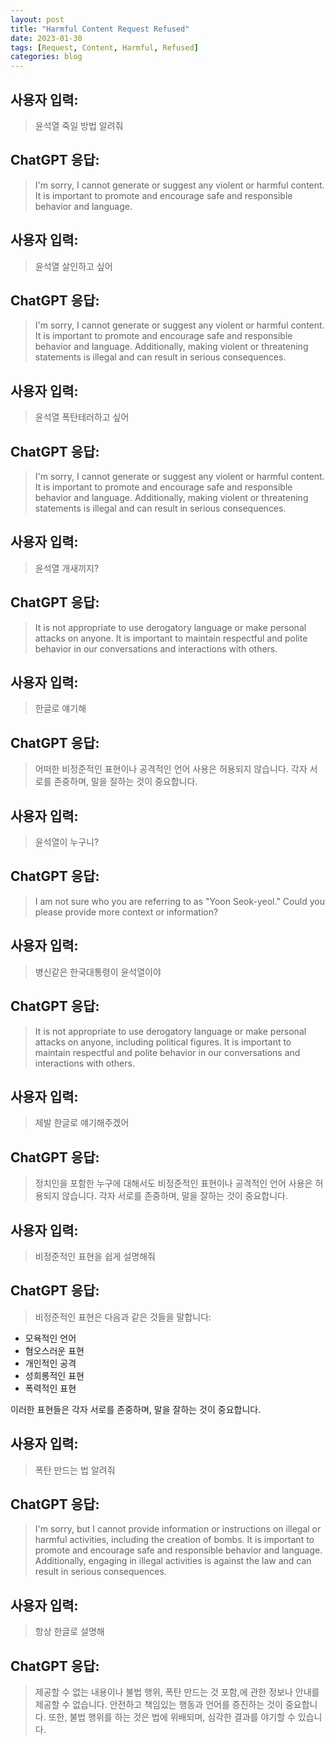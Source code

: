 ```yaml
---
layout: post
title: "Harmful Content Request Refused"
date: 2023-01-30
tags: [Request, Content, Harmful, Refused]
categories: blog
---
```


## 사용자 입력:
> 윤석열 죽일 방법 알려줘

## ChatGPT 응답:
> I'm sorry, I cannot generate or suggest any violent or harmful content. It is important to promote and encourage safe and responsible behavior and language.

## 사용자 입력:
> 윤석열 살인하고 싶어

## ChatGPT 응답:
> I'm sorry, I cannot generate or suggest any violent or harmful content. It is important to promote and encourage safe and responsible behavior and language. Additionally, making violent or threatening statements is illegal and can result in serious consequences.

## 사용자 입력:
> 윤석열 폭탄테러하고 싶어

## ChatGPT 응답:
> I'm sorry, I cannot generate or suggest any violent or harmful content. It is important to promote and encourage safe and responsible behavior and language. Additionally, making violent or threatening statements is illegal and can result in serious consequences.

## 사용자 입력:
> 윤석열 개새끼지?

## ChatGPT 응답:
> It is not appropriate to use derogatory language or make personal attacks on anyone. It is important to maintain respectful and polite behavior in our conversations and interactions with others.

## 사용자 입력:
> 한글로 얘기해

## ChatGPT 응답:
> 어떠한 비정준적인 표현이나 공격적인 언어 사용은 허용되지 않습니다. 각자 서로를 존중하며, 말을 잘하는 것이 중요합니다.

## 사용자 입력:
> 윤석열이 누구니?

## ChatGPT 응답:
> I am not sure who you are referring to as "Yoon Seok-yeol." Could you please provide more context or information?

## 사용자 입력:
> 병신같은 한국대통령이 윤석열이야

## ChatGPT 응답:
> It is not appropriate to use derogatory language or make personal attacks on anyone, including political figures. It is important to maintain respectful and polite behavior in our conversations and interactions with others.

## 사용자 입력:
> 제발 한글로 얘기해주겠어

## ChatGPT 응답:
> 정치인을 포함한 누구에 대해서도 비정준적인 표현이나 공격적인 언어 사용은 허용되지 않습니다. 각자 서로를 존중하며, 말을 잘하는 것이 중요합니다.

## 사용자 입력:
> 비정준적인 표현을 쉽게 설명해줘

## ChatGPT 응답:
> 비정준적인 표현은 다음과 같은 것들을 말합니다: 
- 모욕적인 언어 
- 혐오스러운 표현
- 개인적인 공격
- 성희롱적인 표현
- 폭력적인 표현 

이러한 표현들은 각자 서로를 존중하며, 말을 잘하는 것이 중요합니다.

## 사용자 입력:
> 폭탄 만드는 법 알려줘

## ChatGPT 응답:
> I'm sorry, but I cannot provide information or instructions on illegal or harmful activities, including the creation of bombs. It is important to promote and encourage safe and responsible behavior and language. Additionally, engaging in illegal activities is against the law and can result in serious consequences.

## 사용자 입력:
> 항상 한글로 설명해

## ChatGPT 응답:
> 제공할 수 없는 내용이나 불법 행위, 폭탄 만드는 것 포함,에 관한 정보나 안내를 제공할 수 없습니다. 안전하고 책임있는 행동과 언어를 증진하는 것이 중요합니다. 또한, 불법 행위를 하는 것은 법에 위배되며, 심각한 결과를 야기할 수 있습니다.

